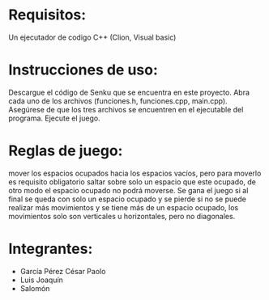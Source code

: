 # Requisitos:
Un ejecutador de codigo C++ (Clion, Visual basic)

# Instrucciones de uso:
Descargue el código de Senku que se encuentra en este proyecto.
Abra cada uno de los archivos (funciones.h, funciones.cpp, main.cpp).
Asegúrese de que los tres archivos se encuentren en el ejecutable del programa.
Ejecute el juego.

# Reglas de juego:
mover los espacios ocupados hacia los espacios
vacíos, pero para moverlo es requisito obligatorio saltar sobre solo un espacio que este ocupado,
de otro modo el espacio ocupado no podrá moverse. Se gana el juego si al final se queda con
solo un espacio ocupado y se pierde si no se puede realizar más movimientos y se tiene más de
un espacio ocupado, los movimientos solo son verticales u horizontales, pero no diagonales.
# Integrantes:
- García Pérez César Paolo
- Luis Joaquín
- Salomón
